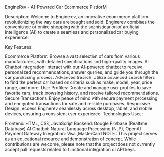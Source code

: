 EngineRev - AI-Powered Car Ecommerce PlatforM

Description:
Welcome to Enginerev, an innovative ecommerce platform revolutionizing the way cars are bought and sold. Enginerev combines the convenience of online shopping with the sophistication of artificial intelligence (AI) to create a seamless and personalized car buying experience.

Key Features:

Ecommerce Platform: Browse a vast selection of cars from various manufacturers, with detailed specifications and high-quality images.
AI Chatbot Integration: Interact with our AI-powered chatbot to receive personalized recommendations, answer queries, and guide you through the car purchasing process.
Advanced Search: Utilize advanced search filters to find the perfect car based on criteria such as make, model, year, price range, and more.
User Profiles: Create and manage user profiles to save favorite cars, track browsing history, and receive tailored recommendations.
Secure Transactions: Enjoy peace of mind with secure payment processing and encrypted transactions for safe and reliable purchases.
Responsive Design: Access Enginerev seamlessly across desktop, tablet, and mobile devices, ensuring a consistent user experience.
Technologies Used:

Frontend: HTML, CSS, JavaScript
Backend: Google Firebase (Realtime Database)
AI Chatbot: Natural Language Processing (NLP), OpenAI
Payment Gateway Integration: Visa ,MasterCard
 
NOTE : This project serves as an educational resource and demonstration of concept. While contributions are welcome, please note that the project does not currently accept pull requests related to functional integration or API keys.
 
